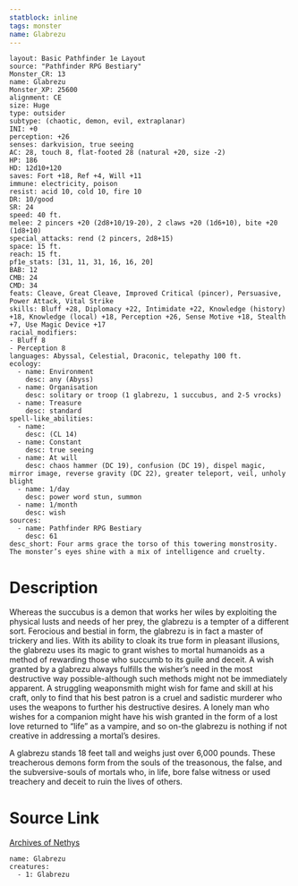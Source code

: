 ```yaml
---
statblock: inline
tags: monster
name: Glabrezu
---
```

```statblock
layout: Basic Pathfinder 1e Layout
source: "Pathfinder RPG Bestiary"
Monster_CR: 13
name: Glabrezu
Monster_XP: 25600
alignment: CE
size: Huge
type: outsider
subtype: (chaotic, demon, evil, extraplanar)
INI: +0
perception: +26
senses: darkvision, true seeing
AC: 28, touch 8, flat-footed 28 (natural +20, size -2)
HP: 186
HD: 12d10+120
saves: Fort +18, Ref +4, Will +11
immune: electricity, poison
resist: acid 10, cold 10, fire 10
DR: 10/good
SR: 24
speed: 40 ft.
melee: 2 pincers +20 (2d8+10/19-20), 2 claws +20 (1d6+10), bite +20 (1d8+10)
special_attacks: rend (2 pincers, 2d8+15)
space: 15 ft.
reach: 15 ft.
pf1e_stats: [31, 11, 31, 16, 16, 20]
BAB: 12
CMB: 24
CMD: 34
feats: Cleave, Great Cleave, Improved Critical (pincer), Persuasive, Power Attack, Vital Strike
skills: Bluff +28, Diplomacy +22, Intimidate +22, Knowledge (history) +18, Knowledge (local) +18, Perception +26, Sense Motive +18, Stealth +7, Use Magic Device +17
racial_modifiers:
- Bluff 8
- Perception 8
languages: Abyssal, Celestial, Draconic, telepathy 100 ft.
ecology:
  - name: Environment
    desc: any (Abyss)
  - name: Organisation
    desc: solitary or troop (1 glabrezu, 1 succubus, and 2-5 vrocks)
  - name: Treasure
    desc: standard
spell-like_abilities:
  - name:
    desc: (CL 14)
  - name: Constant
    desc: true seeing
  - name: At will
    desc: chaos hammer (DC 19), confusion (DC 19), dispel magic, mirror image, reverse gravity (DC 22), greater teleport, veil, unholy blight
  - name: 1/day
    desc: power word stun, summon
  - name: 1/month
    desc: wish
sources:
  - name: Pathfinder RPG Bestiary
    desc: 61
desc_short: Four arms grace the torso of this towering monstrosity. The monster’s eyes shine with a mix of intelligence and cruelty.
```
# Description
Whereas the succubus is a demon that works her wiles by exploiting the physical lusts and needs of her prey, the glabrezu is a tempter of a different sort. Ferocious and bestial in form, the glabrezu is in fact a master of trickery and lies. With its ability to cloak its true form in pleasant illusions, the glabrezu uses its magic to grant wishes to mortal humanoids as a method of rewarding those who succumb to its guile and deceit. A wish granted by a glabrezu always fulfills the wisher’s need in the most destructive way possible-although such methods might not be immediately apparent. A struggling weaponsmith might wish for fame and skill at his craft, only to find that his best patron is a cruel and sadistic murderer who uses the weapons to further his destructive desires. A lonely man who wishes for a companion might have his wish granted in the form of a lost love returned to “life” as a vampire, and so on-the glabrezu is nothing if not creative in addressing a mortal’s desires.

A glabrezu stands 18 feet tall and weighs just over 6,000 pounds. These treacherous demons form from the souls of the treasonous, the false, and the subversive-souls of mortals who, in life, bore false witness or used treachery and deceit to ruin the lives of others.
# Source Link
[Archives of Nethys](https://aonprd.com/MonsterDisplay.aspx?ItemName=Glabrezu)
```encounter-table
name: Glabrezu
creatures:
  - 1: Glabrezu
```
